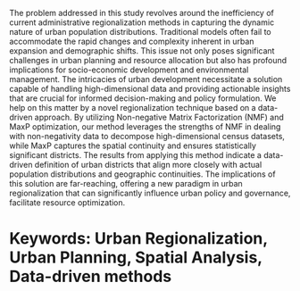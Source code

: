 The problem addressed in this study revolves around the inefficiency of current administrative regionalization methods in capturing the dynamic nature of urban population
distributions. Traditional models often fail to accommodate the rapid changes and
complexity inherent in urban expansion and demographic shifts. This issue not only
poses significant challenges in urban planning and resource allocation but also has
profound implications for socio-economic development and environmental management. The intricacies of urban development necessitate a solution capable of handling
high-dimensional data and providing actionable insights that are crucial for informed
decision-making and policy formulation. We help on this matter by a novel regionalization technique based on a data-driven approach. By utilizing Non-negative Matrix
Factorization (NMF) and MaxP optimization, our method leverages the strengths of
NMF in dealing with non-negativity data to decompose high-dimensional census
datasets, while MaxP captures the spatial continuity and ensures statistically significant districts. The results from applying this method indicate a data-driven definition
of urban districts that align more closely with actual population distributions and
geographic continuities. The implications of this solution are far-reaching, offering a
new paradigm in urban regionalization that can significantly influence urban policy
and governance, facilitate resource optimization.
# Keywords: Urban Regionalization, Urban Planning, Spatial Analysis, Data-driven methods
